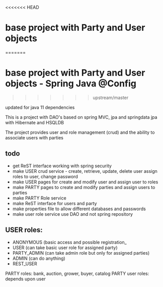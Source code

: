 
<<<<<<< HEAD
# base project with Party and User objects
=======
# base project with Party and User objects - Spring Java @Config
>>>>>>> upstream/master

updated for java 11 dependencies

This is a project with DAO's based on spring MVC, jpa and springdata jpa with Hibernate and HSQLDB

The project provides user and role management (crud) and the ability to associate users with parties

## todo
* get  ReST interface working with spring security
* make USER crud service - create, retrieve, update, delete user assign roles to user, change password
* make USER pages for create and modify user and assign user to roles
* make PARTY pages to create and modify parties and assign users to parties
* make PARTY Role service
* make ReST interface for users and party
* make properties file to allow different databases and passwords
* make user role service use DAO and not spring repository

## USER roles: 

* ANONYMOUS (basic access and possible registration_
* USER (can take basic user role for assigned party)
* PARTY_ADMIN (can take admin role but only for assigned parties)
* ADMIN (can do anything) 
* REST_USER

PARTY roles: bank, auction, grower, buyer, catalog
PARTY user roles: depends upon user


